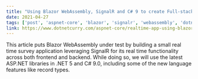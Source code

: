 ```yaml
---
title: "Using Blazor WebAssembly, SignalR and C# 9 to create Full-stack Real time Applications"
date: 2021-04-27
tags: ['post', 'aspnet-core', 'blazor', 'signalr', 'webassembly', 'dotnetcurry']
link: https://www.dotnetcurry.com/aspnet-core/realtime-app-using-blazor-webassembly-signalr-csharp9
---
```


This article puts Blazor WebAssembly under test by building a small real time survey application leveraging SignalR for its real time functionality across both frontend and backend. While doing so, we will use the latest ASP.NET libraries in .NET 5 and C# 9.0, including some of the new language features like record types.
